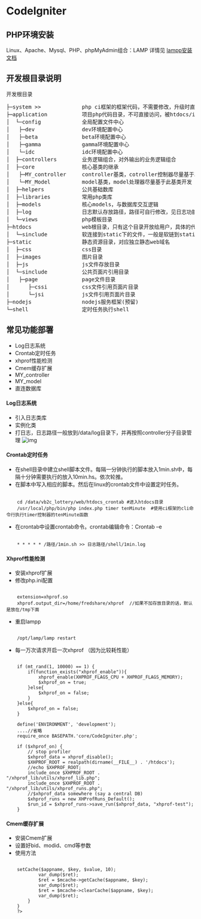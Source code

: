 CodeIgniter
===========

## PHP环境安装
Linux、Apache、Mysql、PHP、phpMyAdmin组合：LAMP
详情见 [lampp安装文档](/)

## 开发根目录说明
开发根目录<br />
<pre>
├─system >>				php ci框架的框架代码，不需要修改，升级时直接覆盖该目录 
├─application			项目php代码目录，不可直接访问，被htdocs/index.php调用
│  └─config			    全局配置文件中心
│  	├─dev			    dev环境配置中心
│  	├─beta			    beta环境配置中心
│  	├─gamma		        gamma环境配置中心
│  	└─idc			    idc环境配置中心
│  ├─controllers		业务逻辑组合，对外输出的业务逻辑组合
│  ├─core				核心基类的继承
│  	├─MY_controller		controller基类，cotroller控制器尽量基于次基类开发
│  	└─MY_Model		    model基类，model处理器尽量基于此基类开发
│  ├─helpers			公共基础数库
│  ├─libraries			常用php类库
│  ├─models			    核心models，与数据库交互逻辑
│  ├─log				日志默认存放路径，路径可自行修改，见日志功能说明
│  └─views			    php模板目录
├─htdocs				web根目录，只有这个目录开放给用户，具体的代码是通过目录下的index.php来访问boss下的文件
│  └─sinclude			软连接到static下的文件，一般是软链到static/sinclude目录下
├─static				静态资源目录，对应独立静态web域名
│  ├─css				css目录
│  ├─images			    图片目录
│  ├─js				    js文件存放目录
│  └─sinclude			公共页面片引用目录
│  	├─page			    page文件目录
│      ├─cssi			css文件引用页面片目录
│      └─jsi			js文件引用页面片目录
├─nodejs				nodejs服务框架(预留)
└─shell					定时任务执行shell
</pre>

## 常见功能部署
+ Log日志系统
+ Crontab定时任务
+ xhprof性能检测
+ Cmem缓存扩展
+ MY_controller
+ MY_model
+ 直连数据库


#### Log日志系统
+ 引入日志类库
+ 实例化类
+ 打日志，日志路径一般放到/data/log目录下，并再按照controller分子目录管理
![img](http://mulinstudio.qiniudn.com/github_QQ%E5%9B%BE%E7%89%8720141028132821.png)

#### Crontab定时任务
+ 在shell目录中建立shell脚本文件。每隔一分钟执行的脚本放入1min.sh中，每隔十分钟需要执行的放入10min.hs。依次轮推。
+ 在脚本中写入相应的脚本。然后在linux的crontab文件中设置定时任务。
<pre><code>
	cd /data/vb2c_lottery/web/htdocs_crontab #进入htdocs目录
	/usr/local/php/bin/php index.php timer tenMinute  #使用ci框架的cli命令行执行timer控制器的tenMinute函数
</code></pre>
+ 在crontab中设置crontab命令。crontab编辑命令：Crontab –e
<pre><code>
	* * * * * /路径/1min.sh >> 日志路径/shell/1min.log
</code></pre>

#### Xhprof性能检测
+ 安装xhprof扩展
+ 修改php.ini配置
<pre><code>
	extension=xhprof.so
	xhprof.output_dir=/home/fredshare/xhprof  //如果不加存放目录的话，默认是放在/tmp下面
</code></pre>
+ 重启lampp
<pre><code>
	/opt/lamp/lamp restart
</code></pre>
+ 每一万次请求开启一次xhprof （因为比较耗性能）
<pre><code>
	if (mt_rand(1, 10000) == 1) {
		if(function_exists("xhprof_enable")){
			xhprof_enable(XHPROF_FLAGS_CPU + XHPROF_FLAGS_MEMORY);
			$xhprof_on = true;
		}else{
			$xhprof_on = false;
		}		
	}else{
		$xhprof_on = false;
	}

	define('ENVIRONMENT', 'development');
  	....//省略
	require_once BASEPATH.'core/CodeIgniter.php';
	
	if ($xhprof_on) {
		// stop profiler
		$xhprof_data = xhprof_disable();
		$XHPROF_ROOT = realpath(dirname(__FILE__) . '/htdocs');
		//echo $XHPROF_ROOT;
		include_once $XHPROF_ROOT . "/xhprof_lib/utils/xhprof_lib.php";
		include_once $XHPROF_ROOT . "/xhprof_lib/utils/xhprof_runs.php";
		//$xhprof_data somewhere (say a central DB)
		$xhprof_runs = new XHProfRuns_Default();
		$run_id = $xhprof_runs->save_run($xhprof_data, "xhprof-test"); 
	}</code></pre>

#### Cmem缓存扩展
+ 安装Cmem扩展
+ 设置好bid、modid、cmd等参数
+ 使用方法
<pre><code>
	<?php if ( ! defined('BASEPATH')) exit('No direct script access allowed');
	class Cmem extends MY_Controller {
		public function __construct() {
			parent::__construct();
			require_once APPPATH . 'libraries/cmem/Mcache.php';
		}
		/**
		 * @title 日志管理demo.
		 */
		public function index()
		{
			//使用封装的Mcache
			$appname = "test";
			$key = "php-cmem-plugin";
			$value = "test";
			$mcache = new Mcache();
			$ret = $mcache->setCache($appname, $key, $value, 10);
			var_dump($ret);
			$ret = $mcache->getCache($appname, $key);
			var_dump($ret);
			$ret = $mcache->clearCache($appname, $key);
			var_dump($ret);
		}
	}
	?></code></pre>
